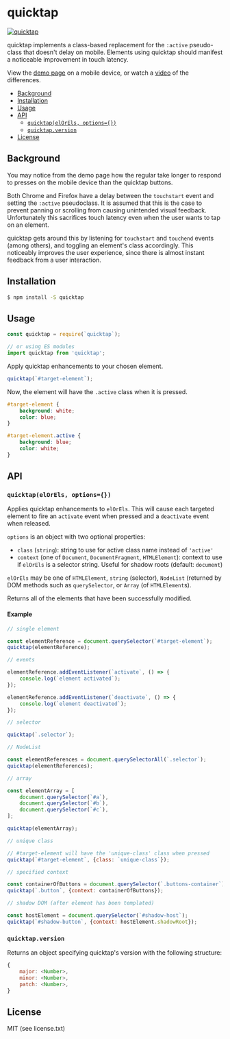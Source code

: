 # quicktap

[![quicktap](https://img.shields.io/npm/v/quicktap.svg)](https://www.npmjs.com/package/quicktap)

quicktap implements a class-based replacement for the `:active` pseudo-class that doesn't delay on mobile. Elements using quicktap should manifest a noticeable improvement in touch latency.

View the [demo page](https://marcoms.github.io/quicktap/demo) on a mobile device, or watch a [video](https://marcoms.github.io/quicktap/demo/res/video/demo.webm) of the differences.

<!-- START doctoc generated TOC please keep comment here to allow auto update -->
<!-- DON'T EDIT THIS SECTION, INSTEAD RE-RUN doctoc TO UPDATE -->


- [Background](#background)
- [Installation](#installation)
- [Usage](#usage)
- [API](#api)
  - [`quicktap(elOrEls, options={})`](#quicktapelorels-options)
  - [`quicktap.version`](#quicktapversion)
- [License](#license)

<!-- END doctoc generated TOC please keep comment here to allow auto update -->

## Background

You may notice from the demo page how the regular take longer to respond to presses on the mobile device than the quicktap buttons.

Both Chrome and Firefox have a delay between the `touchstart` event and setting the `:active` pseudoclass. It is assumed that this is the case to prevent panning or scrolling from causing unintended visual feedback. Unfortunately this sacrifices touch latency even when the user wants to tap on an element.

quicktap gets around this by listening for `touchstart` and `touchend` events (among others), and toggling an element's class accordingly. This noticeably improves the user experience, since there is almost instant feedback from a user interaction.

## Installation

```bash
$ npm install -S quicktap
```

## Usage

```js
const quicktap = require(`quicktap`);

// or using ES modules
import quicktap from 'quicktap';
```

Apply quicktap enhancements to your chosen element.

```js
quicktap(`#target-element`);
```

Now, the element will have the `.active` class when it is pressed.

```css
#target-element {
	background: white;
	color: blue;
}

#target-element.active {
	background: blue;
	color: white;
}
```

## API

### `quicktap(elOrEls, options={})`

Applies quicktap enhancements to `elOrEls`. This will cause each targeted element to fire an `activate` event when pressed and a `deactivate` event when released.

`options` is an object with two optional properties:
- `class` (`string`): string to use for active class name instead of `'active'`
- `context` (one of `Document`, `DocumentFragment`, `HTMLElement`): context to use if `elOrEls` is a selector string. Useful for shadow roots (default: `document`)

`elOrEls` may be one of `HTMLElement`, `string` (selector), `NodeList` (returned by DOM methods such as `querySelector`, or `Array` (of `HTMLElement`s).

Returns all of the elements that have been successfully modified.

#### Example

```js
// single element

const elementReference = document.querySelector(`#target-element`);
quicktap(elementReference);

// events

elementReference.addEventListener(`activate`, () => {
    console.log(`element activated`);
});

elementReference.addEventListener(`deactivate`, () => {
    console.log(`element deactivated`);
});

// selector

quicktap(`.selector`);

// NodeList

const elementReferences = document.querySelectorAll(`.selector`);
quicktap(elementReferences);

// array

const elementArray = [
	document.querySelector(`#a`),
	document.querySelector(`#b`),
	document.querySelector(`#c`),
];

quicktap(elementArray);

// unique class

// #target-element will have the 'unique-class' class when pressed
quicktap(`#target-element`, {class: `unique-class`});

// specified context

const containerOfButtons = document.querySelector(`.buttons-container`);
quicktap(`.button`, {context: containerOfButtons});

// shadow DOM (after element has been templated)

const hostElement = document.querySelector(`#shadow-host`);
quicktap(`#shadow-button`, {context: hostElement.shadowRoot});
```

### `quicktap.version`

Returns an object specifying quicktap's version with the following structure:

```js
{
	major: <Number>,
	minor: <Number>,
	patch: <Number>,
}
```

## License

MIT (see license.txt)
